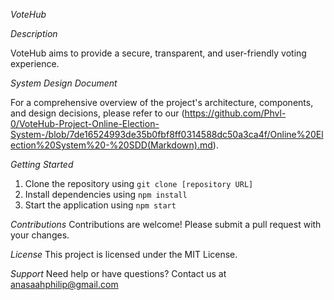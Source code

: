 _VoteHub_

_Description_

VoteHub aims to provide a secure, transparent, and user-friendly voting experience.

_System Design Document_

For a comprehensive overview of the project's architecture, components, and design decisions, please refer to our (https://github.com/Phvl-0/VoteHub-Project-Online-Election-System-/blob/7de16524993de35b0fbf8ff0314588dc50a3ca4f/Online%20Election%20System%20-%20SDD(Markdown).md).

_Getting Started_
1. Clone the repository using `git clone [repository URL]`
2. Install dependencies using `npm install`
3. Start the application using `npm start`

_Contributions_
Contributions are welcome! Please submit a pull request with your changes.

_License_
This project is licensed under the MIT License.

_Support_
Need help or have questions? Contact us at anasaahphilip@gmail.com
